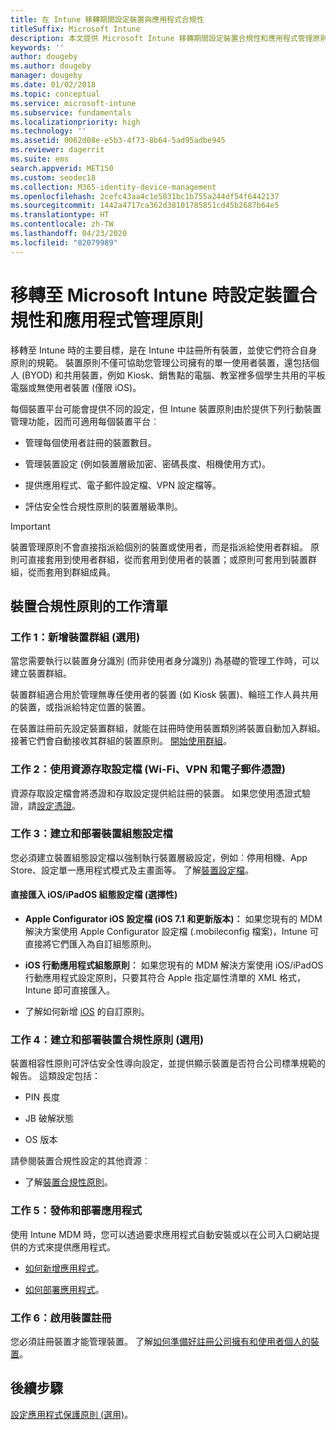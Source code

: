 ```yaml
---
title: 在 Intune 移轉期間設定裝置與應用程式合規性
titleSuffix: Microsoft Intune
description: 本文提供 Microsoft Intune 移轉期間設定裝置合規性和應用程式管理原則的必要步驟。
keywords: ''
author: dougeby
ms.author: dougeby
manager: dougeby
ms.date: 01/02/2018
ms.topic: conceptual
ms.service: microsoft-intune
ms.subservice: fundamentals
ms.localizationpriority: high
ms.technology: ''
ms.assetid: 0062d08e-e5b3-4f73-8b64-5ad95adbe945
ms.reviewer: dagerrit
ms.suite: ems
search.appverid: MET150
ms.custom: seodec18
ms.collection: M365-identity-device-management
ms.openlocfilehash: 2cefc43aa4c1e5031bc1b755a244df54f6442137
ms.sourcegitcommit: 1442a4717ca362d38101785851cd45b2687b64e5
ms.translationtype: HT
ms.contentlocale: zh-TW
ms.lasthandoff: 04/23/2020
ms.locfileid: "82079989"
---
```

# <a name="configure-device-compliance-and-app-management-policies-when-migrating-to-microsoft-intune"></a>移轉至 Microsoft Intune 時設定裝置合規性和應用程式管理原則

移轉至 Intune 時的主要目標，是在 Intune 中註冊所有裝置，並使它們符合自身原則的規範。 裝置原則不僅可協助您管理公司擁有的單一使用者裝置，還包括個人 (BYOD) 和共用裝置，例如 Kiosk、銷售點的電腦、教室裡多個學生共用的平板電腦或無使用者裝置 (僅限 iOS)。

每個裝置平台可能會提供不同的設定，但 Intune 裝置原則由於提供下列行動裝置管理功能，因而可適用每個裝置平台︰

- 管理每個使用者註冊的裝置數目。

- 管理裝置設定 (例如裝置層級加密、密碼長度、相機使用方式)。

- 提供應用程式、電子郵件設定檔、VPN 設定檔等。

- 評估安全性合規性原則的裝置層級準則。

> [!IMPORTANT]
> 裝置管理原則不會直接指派給個別的裝置或使用者，而是指派給使用者群組。 原則可直接套用到使用者群組，從而套用到使用者的裝置；或原則可套用到裝置群組，從而套用到群組成員。

## <a name="task-list-for-device-compliance-policies"></a>裝置合規性原則的工作清單

### <a name="task-1-add-device-groups-optional"></a>工作 1：新增裝置群組 (選用)

當您需要執行以裝置身分識別 (而非使用者身分識別) 為基礎的管理工作時，可以建立裝置群組。

裝置群組適合用於管理無專任使用者的裝置 (如 Kiosk 裝置)、輪班工作人員共用的裝置，或指派給特定位置的裝置。

在裝置註冊前先設定裝置群組，就能在註冊時使用裝置類別將裝置自動加入群組。 接著它們會自動接收其群組的裝置原則。 [開始使用群組](groups-get-started.md)。

### <a name="task-2-use-resource-access-profiles-wi-fi-vpn-and-email-certificates"></a>工作 2：使用資源存取設定檔 (Wi-Fi、VPN 和電子郵件憑證)

資源存取設定檔會將憑證和存取設定提供給註冊的裝置。 如果您使用憑證式驗證，請[設定憑證](../protect/certificates-configure.md)。

### <a name="task-3-create-and-deploy-device-configuration-profiles"></a>工作 3：建立和部署裝置組態設定檔

您必須建立裝置組態設定檔以強制執行裝置層級設定，例如︰停用相機、App Store、設定單一應用程式模式及主畫面等。 了解[裝置設定檔](../configuration/device-profiles.md)。

#### <a name="directly-import-iosipados-configuration-profiles-optional"></a>直接匯入 iOS/iPadOS 組態設定檔 (選擇性)

- **Apple Configurator iOS 設定檔 (iOS 7.1 和更新版本)：** 如果您現有的 MDM 解決方案使用 Apple Configurator 設定檔 (.mobileconfig 檔案)，Intune 可直接將它們匯入為自訂組態原則。

- **iOS 行動應用程式組態原則︰** 如果您現有的 MDM 解決方案使用 iOS/iPadOS 行動應用程式設定原則，只要其符合 Apple 指定屬性清單的 XML 格式，Intune 即可直接匯入。

- 了解如何新增 [iOS](../configuration/custom-settings-ios.md) 的自訂原則。

### <a name="task-4-create-and-deploy-device-compliance-policies-optional"></a>工作 4：建立和部署裝置合規性原則 (選用)

裝置相容性原則可評估安全性導向設定，並提供顯示裝置是否符合公司標準規範的報告。 這類設定包括：

- PIN 長度

- JB 破解狀態

- OS 版本

請參閱裝置合規性設定的其他資源︰

- 了解[裝置合規性原則](../protect/device-compliance-get-started.md)。

### <a name="task-5-publish-and-deploy-apps"></a>工作 5：發佈和部署應用程式

使用 Intune MDM 時，您可以透過要求應用程式自動安裝或以在公司入口網站提供的方式來提供應用程式。

- [如何新增應用程式](../apps/apps-add.md)。

- [如何部署應用程式](../apps/apps-deploy.md)。

### <a name="task-6-enable-device-enrollment"></a>工作 6：啟用裝置註冊

您必須註冊裝置才能管理裝置。 了解[如何準備好註冊公司擁有和使用者個人的裝置](../enrollment/device-enrollment.md)。

## <a name="next-steps"></a>後續步驟

[設定應用程式保護原則 (選用)](../apps/app-protection-policies.md)。
